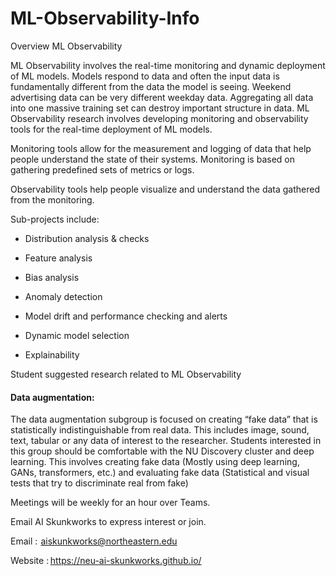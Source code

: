 # ML-Observability-Info
Overview ML Observability


ML Observability involves the real-time monitoring and dynamic deployment of ML models. Models respond to data and often the input data is fundamentally different from the data the model is seeing. Weekend advertising data can be very different weekday data. Aggregating all data into one massive training set can destroy important structure in data. ML Observability research involves developing monitoring and observability tools for the real-time deployment of ML models. 


Monitoring tools allow for the measurement and logging of data that help people understand the state of their systems. Monitoring is based on gathering predefined sets of metrics or logs. 

Observability tools help people visualize and understand the data gathered from the monitoring. 

Sub-projects include: 

- Distribution analysis & checks 

- Feature analysis 

- Bias analysis 

- Anomaly detection 

- Model drift and performance checking and alerts 

- Dynamic model selection 

- Explainability 


Student suggested research related to ML Observability 

#### Data augmentation: 

The data augmentation subgroup is focused on creating “fake data” that is statistically indistinguishable from real data.  This includes image, sound, text, tabular or any data of interest to the researcher. Students interested in this group should be comfortable with the NU Discovery cluster and deep learning. This involves creating fake data (Mostly using deep learning, GANs, transformers, etc.) and evaluating fake data (Statistical and visual tests that try to discriminate real from fake) 


Meetings will be weekly for an hour over Teams.


Email AI Skunkworks  to express interest or join. 

Email :  aiskunkworks@northeastern.edu 

Website : https://neu-ai-skunkworks.github.io/ 

